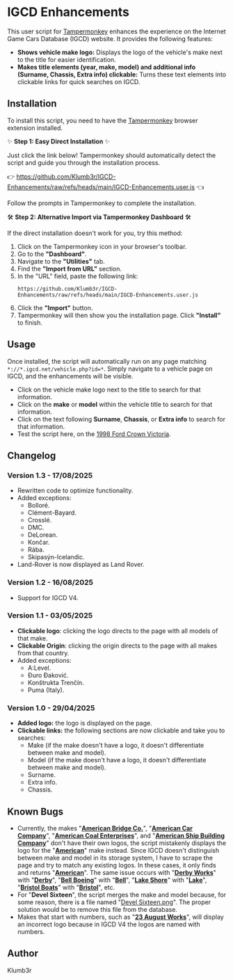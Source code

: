 # IGCD Enhancements

This user script for [Tampermonkey](https://www.tampermonkey.net/) enhances the experience on the Internet Game Cars Database (IGCD) website. It provides the following features:

* **Shows vehicle make logo:** Displays the logo of the vehicle's make next to the title for easier identification.
* **Makes title elements (year, make, model) and additional info (Surname, Chassis, Extra info) clickable:** Turns these text elements into clickable links for quick searches on IGCD.



## Installation

To install this script, you need to have the [Tampermonkey](https://www.tampermonkey.net/) browser extension installed.

✨ **Step 1: Easy Direct Installation** ✨

Just click the link below! Tampermonkey should automatically detect the script and guide you through the installation process.

👉 https://github.com/Klumb3r/IGCD-Enhancements/raw/refs/heads/main/IGCD-Enhancements.user.js 👈

Follow the prompts in Tampermonkey to complete the installation.

🛠️ **Step 2: Alternative Import via Tampermonkey Dashboard** 🛠️

If the direct installation doesn't work for you, try this method:

1.  Click on the Tampermonkey icon in your browser's toolbar.
2.  Go to the **"Dashboard"**.
3.  Navigate to the **"Utilities"** tab.
4.  Find the **"Import from URL"** section.
5.  In the "URL" field, paste the following link:
    ```
    https://github.com/Klumb3r/IGCD-Enhancements/raw/refs/heads/main/IGCD-Enhancements.user.js
    ```
6.  Click the **"Import"** button.
7.  Tampermonkey will then show you the installation page. Click **"Install"** to finish.



## Usage

Once installed, the script will automatically run on any page matching `*://*.igcd.net/vehicle.php?id=*`. Simply navigate to a vehicle page on IGCD, and the enhancements will be visible.
* Click on the vehicle make logo next to the title to search for that information.
* Click on the **make** or **model** within the vehicle title to search for that information.
* Click on the text following **Surname**, **Chassis**, or **Extra info** to search for that information.
* Test the script here, on the [1998 Ford Crown Victoria](https://igcd.net/vehicle.php?id=50386).



## Changelog

### Version 1.3 - 17/08/2025

* Rewritten code to optimize functionality.
* Added exceptions:
    * Bolloré.
    * Clément-Bayard.
    * Crosslé.
    * DMC.
    * DeLorean.
    * Končar.
    * Rába.
    * Skipasýn-Icelandic.
 * Land-Rover is now displayed as Land Rover. 

### Version 1.2 - 16/08/2025

* Support for IGCD V4.

### Version 1.1 - 03/05/2025

* **Clickable logo**: clicking the logo directs to the page with all models of that make.
* **Clickable Origin**: clicking the origin directs to the page with all makes from that country.
* Added exceptions:
    * A:Level.
    * Đuro Đaković.
    * Konštrukta Trenčín.
    * Puma (Italy).

### Version 1.0 - 29/04/2025

* **Added logo:** the logo is displayed on the page.
* **Clickable links:** the following sections are now clickable and take you to searches:
    * Make (if the make doesn't have a logo, it doesn't differentiate between make and model).
    * Model (if the make doesn't have a logo, it doesn't differentiate between make and model).
    * Surname.
    * Extra info.
    * Chassis.



## Known Bugs

* Currently, the makes "**[American Bridge Co.](https://igcd.net/marque.php?id=American+Bridge+Co.&pays=US)**", "**[American Car Company](https://igcd.net/marque.php?id=American+Car+Company&pays=US)**", "**[American Coal Enterprises](https://igcd.net/marque.php?id=American+Coal+Enterprises&pays=US)**", and "**[American Ship Building Company](https://igcd.net/marque.php?id=American+Ship+Building+Company&pays=US)**" don't have their own logos, the script mistakenly displays the logo for the "**[American](https://igcd.net/marque.php?id=American&pays=US)**" make instead. Since IGCD doesn't distinguish between make and model in its storage system, I have to scrape the page and try to match any existing logos. In these cases, it only finds and returns "**[American](https://igcd.net/marque.php?id=American&pays=US)**". The same issue occurs with "**[Derby Works](https://igcd.net/marque.php?id=Derby+Works&pays=UK)**" with "**[Derby](https://igcd.net/marque.php?id=Derby&pays=FR)**", "**[Bell Boeing](https://igcd.net/marque.php?id=Bell+Boeing&pays=US)**" with "**[Bell](https://igcd.net/marque.php?id=Bell&pays=US)**", "**[Lake Shore](https://igcd.net/marque.php?id=Lake+Shore&pays=US)**" with "**[Lake](https://igcd.net/marque.php?id=Lake&pays=US)**", "**[Bristol Boats](https://igcd.net/marque.php?id=Bristol+Boats&pays=UK)**" with "**[Bristol](https://igcd.net/marque.php?id=Bristol&pays=UK)**", etc.
* For "**Devel Sixteen**", the script merges the make and model because, for some reason, there is a file named "[Devel Sixteen.png](https://igcd.net/logos/Devel%20Sixteen.png)". The proper solution would be to remove this file from the database.
* Makes that start with numbers, such as "[**23 August Works**](https://igcd.net/marque.php?id=23+August+Works&pays=RO)", will display an incorrect logo because in IGCD V4 the logos are named with numbers.

## Author

Klumb3r
